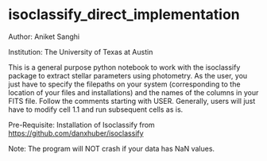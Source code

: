 # isoclassify_direct_implementation
Author: Aniket Sanghi

Institution: The University of Texas at Austin

This is a general purpose python notebook to work with the isoclassify package to extract stellar parameters using photometry. As the user, you just have to specify the filepaths on your system (corresponding to the location of your files and installations) and the names of the columns in your FITS file. Follow the comments starting with USER. Generally, users will just have to modify cell 1.1 and run subsequent cells as is.

Pre-Requisite: Installation of Isoclassify from https://github.com/danxhuber/isoclassify

Note: The program will NOT crash if your data has NaN values.
